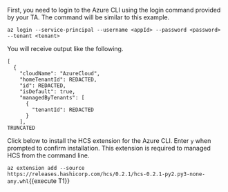 First, you need to login to the Azure CLI using the login
command provided by your TA. The command will be similar
to this example.

`az login --service-principal --username <appId> --password <password> --tenant <tenant>`

You will receive output like the following.

```plaintext
[
  {
    "cloudName": "AzureCloud",
    "homeTenantId": REDACTED,
    "id": REDACTED,
    "isDefault": true,
    "managedByTenants": [
      {
        "tenantId": REDACTED
      }
    ],
TRUNCATED
```

Click below to install the HCS extension for the Azure CLI. Enter `y` when prompted
to confirm installation. This extension is required to managed HCS from the command line.

`az extension add --source https://releases.hashicorp.com/hcs/0.2.1/hcs-0.2.1-py2.py3-none-any.whl`{{execute T1}}